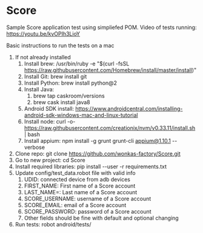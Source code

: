 # Score
Sample Score application test using simpliefed POM. 
Video of tests running: https://youtu.be/kvOPIh3LioY 


Basic instructions to run the tests on a mac
1. If not already installed
    1. Install brew: /usr/bin/ruby -e "$(curl -fsSL https://raw.githubusercontent.com/Homebrew/install/master/install)"
    1. Install Git: brew install git
    1. Install Python: brew install python@2
    1. Install Java: 
        1. brew tap caskroom/versions
        1. brew cask install java8
    1. Android SDK install: https://www.androidcentral.com/installing-android-sdk-windows-mac-and-linux-tutorial
    1. Install node: curl -o- https://raw.githubusercontent.com/creationix/nvm/v0.33.11/install.sh | bash
    1. Install appium: npm install -g grunt grunt-cli appium@1.10.1 --verbose
1. Clone repo: git clone https://github.com/wonkas-factory/Score.git
1. Go to new project: cd Score
1. Install required libraries: pip install --user -r requirements.txt
1. Update config/test_data.robot file with valid info
    1. UDID: connected device from adb devices
    1. FIRST_NAME: First name of a Score account
    1. LAST_NAME=: Last name of a Score account
    1. SCORE_USERNAME: username of a Score account
    1. SCORE_EMAIL: email of a Score account
    1. SCORE_PASSWORD: password of a Score account
    1. Other fields should be fine with default and optional changing
1. Run tests: robot android/tests/
